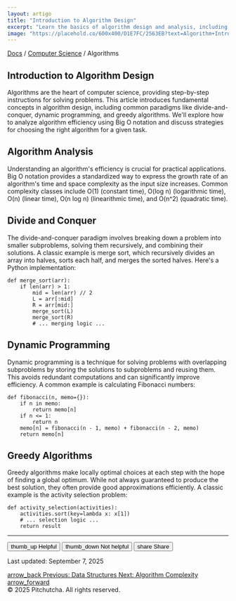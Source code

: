 ```yaml
---
layout: artigo
title: "Introduction to Algorithm Design"
excerpt: "Learn the basics of algorithm design and analysis, including common paradigms like divide-and-conquer, dynamic programming, and greedy algorithms."
image: "https://placehold.co/600x400/D1E7FC/2563EB?text=Algorithm+Intro"
---
```


<div class="mb-8 flex items-center space-x-2 text-sm text-[var(--text-secondary)]">
    <a class="hover:text-[var(--primary-color)]" href="#">Docs</a>
    <span>/</span>
    <a class="hover:text-[var(--primary-color)]" href="#">Computer Science</a>
    <span>/</span>
    <span class="text-[var(--text-primary)]">Algorithms</span>
</div>

<article>
    <h1 class="text-4xl font-extrabold tracking-tight text-[var(--text-primary)] sm:text-5xl">Introduction to Algorithm Design</h1>
    <p class="mt-6 text-lg text-[var(--text-secondary)]">
        Algorithms are the heart of computer science, providing step-by-step instructions for solving problems. This article introduces fundamental concepts in algorithm design, including common paradigms like divide-and-conquer, dynamic programming, and greedy algorithms. We'll explore how to analyze algorithm efficiency using Big O notation and discuss strategies for choosing the right algorithm for a given task.
    </p>
    <section class="pt-10" id="algorithm-analysis">
        <h2 class="text-3xl font-bold tracking-tight text-[var(--text-primary)]">Algorithm Analysis</h2>
        <p class="mt-4">
            Understanding an algorithm's efficiency is crucial for practical applications. Big O notation provides a standardized way to express the growth rate of an algorithm's time and space complexity as the input size increases. Common complexity classes include O(1) (constant time), O(log n) (logarithmic time), O(n) (linear time), O(n log n) (linearithmic time), and O(n^2) (quadratic time).
        </p>
    </section>
    <section class="pt-10" id="divide-and-conquer">
        <h2 class="text-3xl font-bold tracking-tight text-[var(--text-primary)]">Divide and Conquer</h2>
        <p class="mt-4">
            The divide-and-conquer paradigm involves breaking down a problem into smaller subproblems, solving them recursively, and combining their solutions. A classic example is merge sort, which recursively divides an array into halves, sorts each half, and merges the sorted halves. Here's a Python implementation:
        </p>
        <div class="mt-6 rounded-lg bg-gray-900 overflow-x-auto">
            <pre class="p-4 text-white"><code class="language-python">def merge_sort(arr):
    if len(arr) > 1:
        mid = len(arr) // 2
        L = arr[:mid]
        R = arr[mid:]
        merge_sort(L)
        merge_sort(R)
        # ... merging logic ...</code></pre>
        </div>
    </section>
    <section class="pt-10" id="dynamic-programming">
        <h2 class="text-3xl font-bold tracking-tight text-[var(--text-primary)]">Dynamic Programming</h2>
        <p class="mt-4">Dynamic programming is a technique for solving problems with overlapping subproblems by storing the solutions to subproblems and reusing them. This avoids redundant computations and can significantly improve efficiency. A common example is calculating Fibonacci numbers:</p>
        <div class="mt-6 rounded-lg bg-gray-900 overflow-x-auto">
            <pre class="p-4 text-white"><code class="language-python">def fibonacci(n, memo={}):
    if n in memo:
        return memo[n]
    if n <= 1:
        return n
    memo[n] = fibonacci(n - 1, memo) + fibonacci(n - 2, memo)
    return memo[n]
</code></pre>
        </div>
    </section>
    <section class="pt-10" id="greedy-algorithms">
        <h2 class="text-3xl font-bold tracking-tight text-[var(--text-primary)]">Greedy Algorithms</h2>
        <p class="mt-4">Greedy algorithms make locally optimal choices at each step with the hope of finding a global optimum. While not always guaranteed to produce the best solution, they often provide good approximations efficiently. A classic example is the activity selection problem:</p>
        <div class="mt-6 rounded-lg bg-gray-900 overflow-x-auto">
            <pre class="p-4 text-white"><code class="language-python">def activity_selection(activities):
    activities.sort(key=lambda x: x[1])
    # ... selection logic ...
    return result
</code></pre>
        </div>
    </section>
</article>
<hr class="my-12 border-[var(--secondary-color)]"/>

<div class="flex flex-col items-center justify-between gap-6 sm:flex-row">
    <div class="flex items-center gap-4">
        <button class="flex items-center gap-2 rounded-full border border-transparent bg-[var(--secondary-color)] px-4 py-2 text-sm font-medium text-[var(--text-primary)] hover:border-[var(--primary-color)] transition-colors">
            <span class="material-symbols-outlined text-base">thumb_up</span> Helpful
        </button>
        <button class="flex items-center gap-2 rounded-full border border-transparent bg-[var(--secondary-color)] px-4 py-2 text-sm font-medium text-[var(--text-primary)] hover:border-[var(--primary-color)] transition-colors">
            <span class="material-symbols-outlined text-base">thumb_down</span> Not helpful
        </button>
        <button class="flex items-center gap-2 rounded-full border border-transparent bg-[var(--secondary-color)] px-4 py-2 text-sm font-medium text-[var(--text-primary)] hover:border-[var(--primary-color)] transition-colors">
            <span class="material-symbols-outlined text-base">share</span> Share
        </button>
    </div>
    <p class="text-sm text-[var(--text-secondary)]">Last updated: September 7, 2025</p>
</div>
<div class="mt-12 flex justify-between">
    <a class="inline-flex items-center gap-2 rounded-md border border-[var(--secondary-color)] bg-[var(--background-primary)] px-4 py-2 text-sm font-medium text-[var(--text-primary)] hover:bg-[var(--secondary-color)]" href="#">
        <span class="material-symbols-outlined">arrow_back</span>
        <span>Previous: Data Structures</span>
    </a>
    <a class="inline-flex items-center gap-2 rounded-md border border-[var(--secondary-color)] bg-[var(--background-primary)] px-4 py-2 text-sm font-medium text-[var(--text-primary)] hover:bg-[var(--secondary-color)]" href="#">
        <span>Next: Algorithm Complexity</span>
        <span class="material-symbols-outlined">arrow_forward</span>
    </a>
</div>

<footer class="mt-12 border-t border-[var(--secondary-color)] pt-8 text-center text-sm text-[var(--text-secondary)]">
    © 2025 Pitchutcha. All rights reserved.
</footer>
